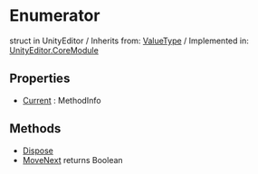# Enumerator
struct in UnityEditor
 / Inherits from: <a href="https://docs.unity3d.com/6000.2/Documentation/ScriptReference/ValueType.html">ValueType</a> / Implemented in: <a href="https://docs.unity3d.com/6000.2/Documentation/ScriptReference/UnityEditor.CoreModule.html">UnityEditor.CoreModule</a>

## Properties
- <a href="https://docs.unity3d.com/6000.2/Documentation/ScriptReference/Enumerator-Current.html">Current</a> : MethodInfo

## Methods
- <a href="https://docs.unity3d.com/6000.2/Documentation/ScriptReference/Enumerator.Dispose.html">Dispose</a>
- <a href="https://docs.unity3d.com/6000.2/Documentation/ScriptReference/Enumerator.MoveNext.html">MoveNext</a> returns Boolean
